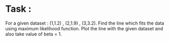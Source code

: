 # Task : 
For a given dataset : (1,1.2) , (2,1.9) , (3,3.2). Find the line which fits the data using maximum likelihood function. Plot the line with the given dataset and also take value of beta = 1.

